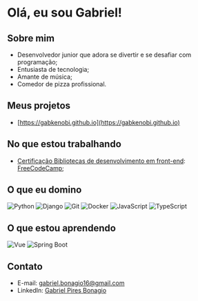 # Olá, eu sou Gabriel!
## Sobre mim
- Desenvolvedor junior que adora se divertir e se desafiar com programação;
- Entusiasta de tecnologia;
- Amante de música;
- Comedor de pizza profissional.

## Meus projetos
- [https://gabkenobi.github.io](https://gabkenobi.github.io)

## No que estou trabalhando
- [Certificação Bibliotecas de desenvolvimento em front-end](https://www.freecodecamp.org/portuguese/learn/front-end-development-libraries/): [FreeCodeCamp](https://www.freecodecamp.org/portuguese);


## O que eu domino
![Python](https://img.shields.io/badge/Python-black?logo=Python&logoColor=white)
![Django](https://img.shields.io/badge/Django-black?logo=Django&logoColor=white)
![Git](https://img.shields.io/badge/Git-black?logo=Git&logoColor=white)
![Docker](https://img.shields.io/badge/Docker-black?logo=Docker&logoColor=white)
![JavaScript](https://img.shields.io/badge/JavaScript-black?logo=JavaScript&logoColor=white)
![TypeScript](https://img.shields.io/badge/TypeScript-black?logo=TypeScript&logoColor=white)

## O que estou aprendendo
![Vue](https://img.shields.io/badge/Vue-black?logo=Vue.js&logoColor=white)
![Spring Boot](https://img.shields.io/badge/Spring%20Boot-black?logo=Spring%20Boot&logoColor=white)

## Contato
- E-mail: [gabriel.bonagio16@gmail.com](mailto:gabriel.bonagio16@gmail.com)
- LinkedIn: [Gabriel Pires Bonagio](https://linkedin.com/in/gabonagio)